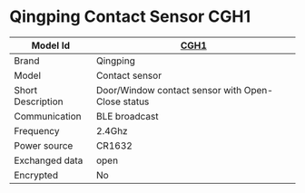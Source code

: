 # Qingping Contact Sensor CGH1

|Model Id|[CGH1](https://github.com/theengs/decoder/blob/development/src/devices/CGH1_json.h)|
|-|-|
|Brand|Qingping|
|Model|Contact sensor|
|Short Description|Door/Window contact sensor with Open-Close status|
|Communication|BLE broadcast|
|Frequency|2.4Ghz|
|Power source|CR1632|
|Exchanged data|open|
|Encrypted|No|
